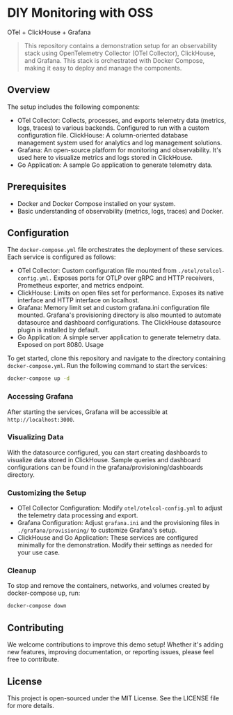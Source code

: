 # DIY Monitoring with OSS

OTel + ClickHouse + Grafana

> This repository contains a demonstration setup for an observability stack using OpenTelemetry Collector (OTel Collector), ClickHouse, and Grafana. This stack is orchestrated with Docker Compose, making it easy to deploy and manage the components.

## Overview
The setup includes the following components:

- OTel Collector: Collects, processes, and exports telemetry data (metrics, logs, traces) to various backends. Configured to run with a custom configuration file.
ClickHouse: A column-oriented database management system used for analytics and log management solutions.
- Grafana: An open-source platform for monitoring and observability. It's used here to visualize metrics and logs stored in ClickHouse.
- Go Application: A sample Go application to generate telemetry data.


## Prerequisites
- Docker and Docker Compose installed on your system.
- Basic understanding of observability (metrics, logs, traces) and Docker.


## Configuration
The `docker-compose.yml` file orchestrates the deployment of these services. Each service is configured as follows:

- OTel Collector: Custom configuration file mounted from `./otel/otelcol-config.yml.` Exposes ports for OTLP over gRPC and HTTP receivers, Prometheus exporter, and metrics endpoint.
- ClickHouse: Limits on open files set for performance. Exposes its native interface and HTTP interface on localhost.
- Grafana: Memory limit set and custom grafana.ini configuration file mounted. Grafana's provisioning directory is also mounted to automate datasource and dashboard configurations. The ClickHouse datasource plugin is installed by default.
- Go Application: A simple server application to generate telemetry data. Exposed on port 8080.
Usage

To get started, clone this repository and navigate to the directory containing `docker-compose.yml`. Run the following command to start the services:

```bash
docker-compose up -d
```

### Accessing Grafana
After starting the services, Grafana will be accessible at `http://localhost:3000`.

### Visualizing Data
With the datasource configured, you can start creating dashboards to visualize data stored in ClickHouse. Sample queries and dashboard configurations can be found in the grafana/provisioning/dashboards directory.

### Customizing the Setup
- OTel Collector Configuration: Modify `otel/otelcol-config.yml` to adjust the telemetry data processing and export.
- Grafana Configuration: Adjust `grafana.ini` and the provisioning files in `./grafana/provisioning/` to customize Grafana's setup.
- ClickHouse and Go Application: These services are configured minimally for the demonstration. Modify their settings as needed for your use case.

### Cleanup
To stop and remove the containers, networks, and volumes created by docker-compose up, run:

```bash
docker-compose down
```

## Contributing
We welcome contributions to improve this demo setup! Whether it's adding new features, improving documentation, or reporting issues, please feel free to contribute.

## License
This project is open-sourced under the MIT License. See the LICENSE file for more details.
